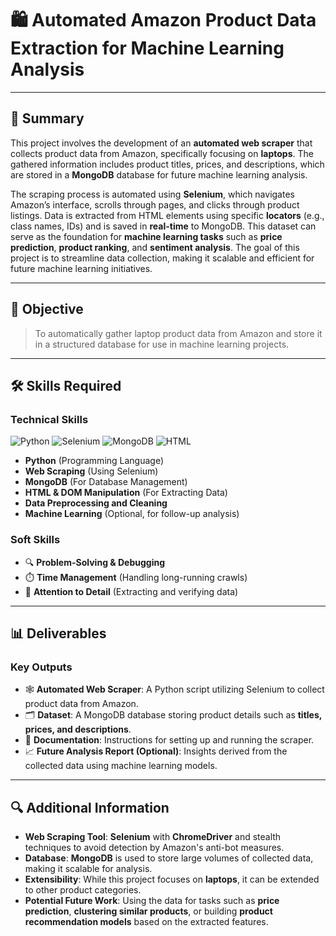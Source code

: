 # 🛍️ **Automated Amazon Product Data Extraction for Machine Learning Analysis**

---

## 📜 **Summary**

This project involves the development of an **automated web scraper** that collects product data from Amazon, specifically focusing on **laptops**. The gathered information includes product titles, prices, and descriptions, which are stored in a **MongoDB** database for future machine learning analysis. 

The scraping process is automated using **Selenium**, which navigates Amazon’s interface, scrolls through pages, and clicks through product listings. Data is extracted from HTML elements using specific **locators** (e.g., class names, IDs) and is saved in **real-time** to MongoDB. This dataset can serve as the foundation for **machine learning tasks** such as **price prediction**, **product ranking**, and **sentiment analysis**. The goal of this project is to streamline data collection, making it scalable and efficient for future machine learning initiatives.

---

## 🎯 **Objective**
> To automatically gather laptop product data from Amazon and store it in a structured database for use in machine learning projects.

---

## 🛠 **Skills Required**

### **Technical Skills**

![Python](https://img.shields.io/badge/-Python-3776AB?style=for-the-badge&logo=python&logoColor=white)
![Selenium](https://img.shields.io/badge/-Selenium-43B02A?style=for-the-badge&logo=selenium&logoColor=white)
![MongoDB](https://img.shields.io/badge/-MongoDB-47A248?style=for-the-badge&logo=mongodb&logoColor=white)
![HTML](https://img.shields.io/badge/-HTML-E34F26?style=for-the-badge&logo=html5&logoColor=white)

- **Python** (Programming Language)
- **Web Scraping** (Using Selenium)
- **MongoDB** (For Database Management)
- **HTML & DOM Manipulation** (For Extracting Data)
- **Data Preprocessing and Cleaning**
- **Machine Learning** (Optional, for follow-up analysis)

### **Soft Skills**
- 🔍 **Problem-Solving & Debugging**
- ⏱️ **Time Management** (Handling long-running crawls)
- 🎯 **Attention to Detail** (Extracting and verifying data)

---

## 📊 **Deliverables**

### **Key Outputs**

- 🕸️ **Automated Web Scraper**: A Python script utilizing Selenium to collect product data from Amazon.
- 🗂️ **Dataset**: A MongoDB database storing product details such as **titles, prices, and descriptions**.
- 📖 **Documentation**: Instructions for setting up and running the scraper.
- 📈 **Future Analysis Report (Optional)**: Insights derived from the collected data using machine learning models.

---

## 🔍 **Additional Information**

- **Web Scraping Tool**: **Selenium** with **ChromeDriver** and stealth techniques to avoid detection by Amazon's anti-bot measures.
- **Database**: **MongoDB** is used to store large volumes of collected data, making it scalable for analysis.
- **Extensibility**: While this project focuses on **laptops**, it can be extended to other product categories.
- **Potential Future Work**: Using the data for tasks such as **price prediction**, **clustering similar products**, or building **product recommendation models** based on the extracted features.
